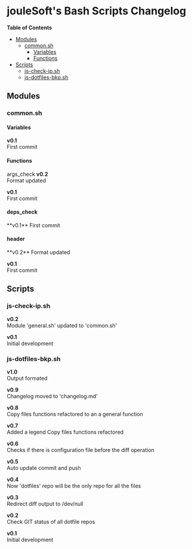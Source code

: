 <h1>jouleSoft's Bash Scripts Changelog</h1>

**Table of Contents**

* [Modules](#modules)
  * [common.sh](#commonsh)
    * [Variables](#variables)
    * [Functions](#functions)
* [Scripts](#scripts)
  * [js-check-ip.sh](#js-check-ipsh)
  * [js-dotfiles-bkp.sh](#js-dotfiles-bkpsh)

## Modules
### common.sh
#### Variables
**v0.1**  
First commit

#### Functions
args_check
**v0.2**  
Format updated

**v0.1**  
First commit

<h4>deps_check</h4>
**v0.1**  
First commit

<h4>header</h4>
**v0.2**  
Format updated

**v0.1**  
First commit

## Scripts
### js-check-ip.sh

**v0.2**  
Module 'general.sh' updated to 'common.sh'

**v0.1**  
Initial development

### js-dotfiles-bkp.sh

**v1.0**  
Output formated

**v0.9**  
Changelog moved to 'changelog.md'

**v0.8**  
Copy files functions refactored to an a general function

**v0.7**  
Added a legend
Copy files functions refactored

**v0.6**  
Checks if there is configuration file before the diff operation

**v0.5**  
Auto update commit and push

**v0.4**  
Now 'dotfiles' repo will be the only repo for all the files

**v0.3**  
Redirect diff output to /dev/null

**v0.2**  
Check GIT status of all dotfile repos

**v0.1**  
Initial development
